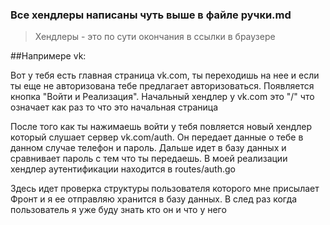 ### Все хендлеры написаны чуть выше в файле ручки.md

> Хендлеры - это по сути окончания в ссылки в браузере


##Напримере vk:

Вот у тебя есть главная страница vk.com, ты переходишь на нее и если ты еще не авторизована тебе предлагает авторизоваться. Появляется кнопка "Войти и Реализация".
Начальный хендлер у vk.com это "/" что означает как раз то что это начальная страница

После того как ты нажимаешь войти у тебя повляется новый хендлер который слушает сервер vk.com/auth. Он передает данные о тебе в данном случае телефон и пароль.
Дальше идет в базу данных и сравнивает пароль с тем что ты передаешь.
В моей реализации хендлер аутентификации находится в routes/auth.go

Здесь идет проверка структуры пользователя которого мне присылает Фронт и я ее отправляю хранится в базу данных. В след раз когда пользователь я уже буду знать кто он и что у него
